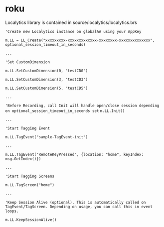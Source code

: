 # roku

Localytics library is contained in source/localytics/localytics.brs

`'Create new Localytics instance on globalAA using your AppKey`

`m.LL = LL_Create("xxxxxxxxx-xxxxxxxxxxxxx-xxxxxxxx-xxxxxxxxxxxxxx", optional_session_timeout_in_seconds)`


`...`


`'Set CustomDimension`

`m.LL.SetCustomDimension(0, "testCD0")`

`m.LL.SetCustomDimension(3, "testCD3")`

`m.LL.SetCustomDimension(5, "testCD5")`


`...`


`'Before Recording, call Init will handle open/close session depending on optional_session_timeout_in_seconds set`
`m.LL.Init()`

`...`

`'Start Tagging Event`

`m.LL.TagEvent("sample-TagEvent-init")`

`...`

`m.LL.TagEvent("RemoteKeyPressed", {location: "home", keyIndex: msg.GetIndex()})`


`...`


`'Start Tagging Screens`

`m.LL.TagScreen("home")`

`...`

`'Keep Session Alive (optional). This is automatically called on TagEvent/TagScreen. Depending on usage, you can call this in event loops.`

`m.LL.KeepSessionAlive()`
